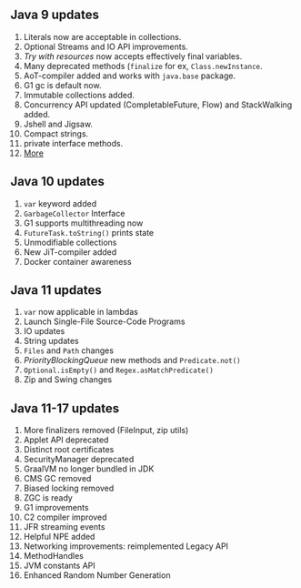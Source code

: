 ## Java 9 updates
1. Literals now are acceptable in collections.
2. Optional Streams and IO API improvements.
3. *Try with resources* now accepts effectively final variables.
4. Many deprecated methods (`finalize` for ex, `Class.newInstance`.
5. AoT-compiler added and works with `java.base` package.
6. G1 gc is default now.
7. Immutable collections added.
8. Concurrency API updated (CompletableFuture, Flow) and StackWalking added.
9. Jshell and Jigsaw.
10. Compact strings.
11. private interface methods.
12. [More](http://www.interface.ru/home.asp?artId=39443)

## Java 10 updates
1. `var` keyword added
2. `GarbageCollector` Interface
3. G1 supports multithreading now
4. `FutureTask.toString()` prints state
5. Unmodifiable collections
6. New JiT-compiler added
7. Docker container awareness

## Java 11 updates
1. `var` now applicable in lambdas
2. Launch Single-File Source-Code Programs
3. IO updates
4. String updates
5. `Files` and `Path` changes
6. *PriorityBlockingQueue* new methods and `Predicate.not()`
7. `Optional.isEmpty()` and `Regex.asMatchPredicate()`
8. Zip and Swing changes

## Java 11-17 updates
1. More finalizers removed (FileInput, zip utils)
2. Applet API deprecated
3. Distinct root certificates
4. SecurityManager deprecated
5. GraalVM no longer bundled in JDK
6. CMS GC removed
7. Biased locking removed
8. ZGC is ready
9. G1 improvements
10. C2 compiler improved
11. JFR streaming events
12. Helpful NPE added
13. Networking improvements: reimplemented Legacy API
14. MethodHandles
15. JVM constants API
16. Enhanced Random Number Generation
